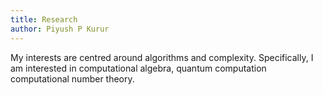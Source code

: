 ```yaml
---
title: Research
author: Piyush P Kurur
---
```


My interests are centred around algorithms and complexity.
Specifically, I am interested in computational algebra, quantum
computation computational number theory.
